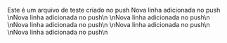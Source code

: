 Este é um arquivo de teste criado no push
Nova linha adicionada no push
\nNova linha adicionada no push\n
\nNova linha adicionada no push\n
\nNova linha adicionada no push\n
\nNova linha adicionada no push\n
\nNova linha adicionada no push\n
